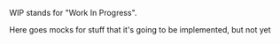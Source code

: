 WIP stands for "Work In Progress".

Here goes mocks for stuff that it's going to be implemented, but not yet
